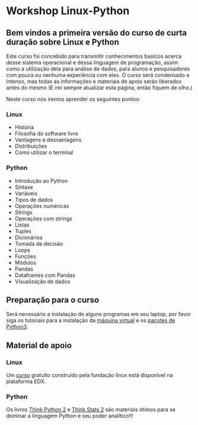 # Workshop Linux-Python

## Bem vindos a primeira versão do curso de curta duração sobre Linux e Python

Este curso foi concebido para transmitir conhecimentos basicos acerca desse sistema operacional e dessa linguagem de programação, assim como a utilização dela para análise de dados, para alunos e pesquisadores com pouca ou nenhuma experiência com eles. O curso será condensado e intenso, mas todas as informações e materiais de apoio serão liberados antes do mesmo (E irei sempre atualizar esta página, então fiquem de olho.)

Neste curso nós iremos aprender os seguintes pontos:

### Linux

- História
- Filosofia do software livre
- Vantagens e desvantagens
- Distribuições
- Como utilizar o terminal

### Python

- Introdução ao Python
- Sintaxe
- Variáveis
- Tipos de dados
- Operações numéricas
- Strings
- Operações com strings
- Listas
- Tuples
- Dicionários
- Tomada de decisão
- Loops
- Funções
- Módulos
- Pandas
- Dataframes com Pandas
- Visualização de dados

## Preparação para o curso

Será necessário a instalação de alguns programas em seu laptop, por favor siga os tutoriais para a instalação da [máquina virtual](https://github.com/brunoand/workshop-Linux-Python/wiki/Instala%C3%A7%C3%A3o-da-m%C3%A1quina-virtual) e os [pacotes de Python3](https://github.com/brunoand/workshop-Linux-Python/wiki/Instala%C3%A7%C3%A3o-de-Python-3-e-pacotes-necess%C3%A1rios!).

## Material de apoio

### Linux

Um [curso](https://www.edx.org/course/introduction-linux-linuxfoundationx-lfs101x-1) gratuito construído pela fundação linux está disponível na plataforma EDX. 

### Python

Os livros [Think Python 2](http://greenteapress.com/wp/think-python-2e/) e [Think Stats 2](http://greenteapress.com/wp/think-stats-2e/) são materiais ótimos para se dominar a linguagem Python e seu poder analítico!!!


